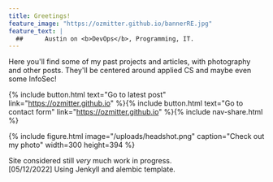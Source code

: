 ```yaml
---
title: Greetings!
feature_image: "https://ozmitter.github.io/bannerRE.jpg"
feature_text: |
  ##      Austin on <b>DevOps</b>, Programming, IT.
---
```


Here you'll find some of my past projects and articles, with photography and other posts.
They'll be centered around applied CS and maybe even some InfoSec!

{% include button.html text="Go to latest post" link="https://ozmitter.github.io" %}{% include button.html text="Go to contact form" link="https://ozmitter.github.io" %}{% include nav-share.html %}

{% include figure.html image="/uploads/headshot.png" caption="Check out my photo" width=300 height=394 %}

Site considered still _very_ much work in progress.<br>
[05/12/2022] Using Jenkyll and alembic template.
